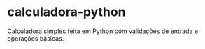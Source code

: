 # calculadora-python
Calculadora simples feita em Python com validações de entrada e operações básicas.
